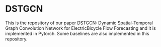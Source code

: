 # DSTGCN
This is the repository of our paper DSTGCN: Dynamic Spatial-Temporal Graph Convolution Network for ElectricBicycle Flow Forecasting and it is implemented in Pytorch. Some baselines are also implemented in this repository.